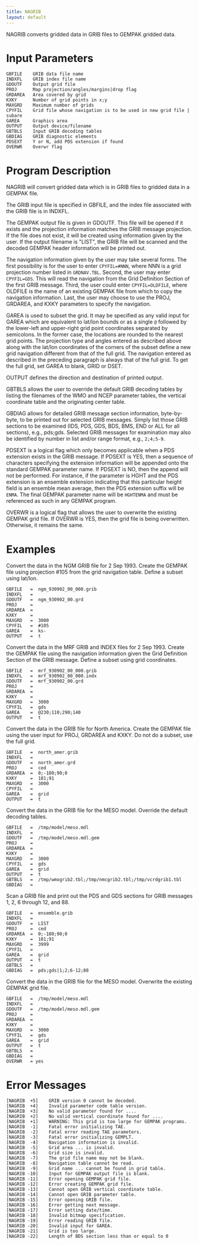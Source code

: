 ```yaml
---
title: NAGRIB
layout: default
---
```


NAGRIB converts gridded data in GRIB files to GEMPAK gridded data.

# Input Parameters
 
	GBFILE    GRIB data file name
	INDXFL    GRIB index file name
	GDOUTF    Output grid file
	PROJ      Map projection/angles/margins|drop flag
	GRDAREA   Area covered by grid
	KXKY      Number of grid points in x;y
	MAXGRD    Maximum number of grids
	CPYFIL    Grid file whose navigation is to be used in new grid file | subare
	GAREA     Graphics area
	OUTPUT    Output device/filename
	GBTBLS    Input GRIB decoding tables
	GBDIAG    GRIB diagnostic elements
	PDSEXT    Y or N, add PDS extension if found
	OVERWR    Overwr flag
 
 

# Program Description
 
NAGRIB will convert gridded data which is in GRIB files to
gridded data in a GEMPAK file.

The GRIB input file is specified in GBFILE, and the index
file associated with the GRIB file is in INDXFL.

The GEMPAK output file is given in GDOUTF. This file will
be opened if it exists and the projection information
matches the GRIB message projection. If the file does not
exist, it will be created using information given by the
user.  If the output filename is "LIST", the GRIB file will
be scanned and the decoded GEMPAK header information will be
printed out.

The navigation information given by the user may take several
forms. The first possibility is for the user to enter
`CPYFIL=#NNN`, where NNN is a grid projection number listed in
`GRDNAV.TBL`. Second, the user may enter `CPYFIL=GDS`. This will
read the navigation from the Grid Definition Section of the
first GRIB message. Third, the user could enter `CPYFIL=OLDFILE`,
where OLDFILE is the name of an existing GEMPAK file from
which to copy the navigation information. Last, the user
may choose to use the PROJ, GRDAREA, and KXKY parameters to
specify the navigation.

GAREA is used to subset the grid.  It may be specified as
any valid input for GAREA which are equivalent to lat/lon bounds
or as a single `@` followed by the lower-left and upper-right grid
point coordinates separated by semicolons.  In the former case,
the locations are rounded to the nearest grid points.  The
projection type and angles entered as described above along with
the lat/lon coordinates of the corners of the subset define a
new grid navigation different from that of the full grid.  The
navigation entered as described in the preceding paragraph is
always that of the full grid.  To get the full grid, set GAREA to
blank, GRID or DSET.

OUTPUT defines the direction and destination of printed output.

GBTBLS allows the user to override the default GRIB decoding tables
by listing the filenames of the WMO and NCEP parameter tables,
the vertical coordinate table and the originating center table.

GBDIAG allows for detailed GRIB message section information,
byte-by-byte, to be printed out for selected GRIB messages.
Simply list those GRIB sections to be examined (IDS, PDS, GDS,
BDS, BMS, END or ALL for all sections), e.g., pds;gds.
Selected GRIB messages for examination may also be identified by
number in list and/or range format, e.g., `2;4;5-9`.

PDSEXT is a logical flag which only becomes applicable when a PDS
extension exists in the GRIB message. If PDSEXT is YES, then a
sequence of characters specifying the extension information will be
appended onto the standard GEMPAK parameter name.  If PDSEXT is NO,
then the append will not be performed. For instance, if the parameter
is HGHT and the PDS extension is an ensemble extension indicating that
this particular height field is an ensemble mean average, then the PDS
extension suffix will be `ENMA`. The final GEMPAK parameter name
will be `HGHTENMA` and must be referenced as such in any GEMPAK program.

OVERWR is a logical flag that allows the user to overwrite the existing
GEMPAK grid file.  If OVERWR is YES, then the grid file is being
overwritten.  Otherwise, it remains the same.


# Examples
 
Convert the data in the NGM GRIB file for 2 Sep 1993.
Create the GEMPAK file using projection #105 from the
	grid navigation table.  Define a subset using lat/lon.


	GBFILE   =  ngm_930902_00_000.grib
	INDXFL   =
	GDOUTF   =  ngm_930902_00.grd
	PROJ     =
	GRDAREA  =
	KXKY     =
	MAXGRD   =  3000
	CPYFIL   =  #105
	GAREA    =  ks-
	OUTPUT   =  t


Convert the data in the MRF GRIB and INDEX files for
	2 Sep 1993. Create the GEMPAK file using the navigation
	information given the Grid Definition Section of the
	GRIB message.  Define a subset using grid coordinates.


	GBFILE   =  mrf_930902_00_000.grib
	INDXFL   =  mrf_930902_00_000.indx
	GDOUTF   =  mrf_930902_00.grd
	PROJ     =
	GRDAREA  =
	KXKY     =
	MAXGRD   =  3000
	CPYFIL   =  gds
	GAREA    =  @230;110;290;140
	OUTPUT   =  t


Convert the data in the GRIB file for North America. Create
	the GEMPAK file using the user input for PROJ, GRDAREA and
	KXKY.  Do not do a subset, use the full grid.


	GBFILE   =  north_amer.grib
	INDXFL   =
	GDOUTF   =  north_amer.grd
	PROJ     =  ced
	GRDAREA  =  0;-180;90;0
	KXKY     =  181;91
	MAXGRD   =  3000
	CPYFIL   =
	GAREA    =  grid
	OUTPUT   =  t


Convert the data in the GRIB file for the MESO model.
	Override the default decoding tables.


	GBFILE   =  /tmp/model/meso.mdl
	INDXFL   =
	GDOUTF   =  /tmp/model/meso.mdl.gem
	PROJ     =
	GRDAREA  =
	KXKY     =
	MAXGRD   =  3000
	CPYFIL   =  gds
	GAREA    =  grid
	OUTPUT   =  t
	GBTBLS   =  /tmp/wmogrib2.tbl;/tmp/nmcgrib2.tbl;/tmp/vcrdgrib1.tbl
	GBDIAG   =


Scan a GRIB file and print out the PDS and GDS sections
	for GRIB messages 1, 2, 6 through 12, and 88.


	GBFILE   =  ensemble.grib
	INDXFL   =
	GDOUTF   =  LIST
	PROJ     =  ced
	GRDAREA  =  0;-180;90;0
	KXKY     =  181;91
	MAXGRD   =  3999
	CPYFIL   =
	GAREA    =  grid
	OUTPUT   =  t
	GBTBLS   =
	GBDIAG   =  pds;gds|1;2;6-12;88


Convert the data in the GRIB file for the MESO model.
	Overwrite the existing GEMPAK grid file.


	GBFILE   =  /tmp/model/meso.mdl
	INDXFL   =
	GDOUTF   =  /tmp/model/meso.mdl.gem
	PROJ     =
	GRDAREA  =
	KXKY     =
	MAXGRD   =  3000
	CPYFIL   =  gds
	GAREA    =  grid
	OUTPUT   =  t
	GBTBLS   =
	GBDIAG   =
	OVERWR   = yes


# Error Messages
 
	[NAGRIB  +5]    GRIB version 0 cannot be decoded.
	[NAGRIB  +4]    Invalid parameter code table version.
	[NAGRIB  +3]    No valid parameter found for ....
	[NAGRIB  +2]    No valid vertical coordinate found for ....
	[NAGRIB  +1]    WARNING: This grid is too large for GEMPAK programs.
	[NAGRIB  -1]    Fatal error initializing TAE.
	[NAGRIB  -2]    Fatal error reading TAE parameters.
	[NAGRIB  -3]    Fatal error initializing GEMPLT.
	[NAGRIB  -4]    Navigation information is invalid.
	[NAGRIB  -5]    Grid area ... is invalid.
	[NAGRIB  -6]    Grid size is invalid.
	[NAGRIB  -7]    The grid file name may not be blank.
	[NAGRIB  -8]    Navigation table cannot be read.
	[NAGRIB  -9]    Grid name ... cannot be found in grid table.
	[NAGRIB -10]    Input for GEMPAK output file is blank.
	[NAGRIB -11]    Error opening GEMPAK grid file.
	[NAGRIB -12]    Error creating GEMPAK grid file.
	[NAGRIB -13]    Cannot open GRIB vertical coordinate table.
	[NAGRIB -14]    Cannot open GRIB parameter table.
	[NAGRIB -15]    Error opening GRIB file.
	[NAGRIB -16]    Error getting next message.
	[NAGRIB -17]    Error setting date/time.
	[NAGRIB -18]    Invalid bitmap specification.
	[NAGRIB -19]    Error reading GRIB file.
	[NAGRIB -20]    Invalid input for GAREA.
	[NAGRIB -21]    Grid is too large.
	[NAGRIB -22]    Length of BDS section less than or equal to 0
